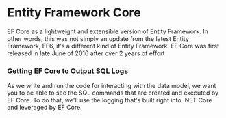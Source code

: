 # Entity Framework Core

EF Core as a lightweight and extensible version of Entity Framework. In other words, this was not simply an update from the latest Entity Framework, EF6, it's a different kind of Entity Framework. EF Core was first released in late June of 2016 after over 2 years of effort

### Getting EF Core to Output SQL Logs

As we write and run the code for interacting with the data model, we want you to be able to see the SQL commands that are created and executed by EF Core. To do that, we'll use the logging that's built right into. NET Core and leveraged by EF Core. 
